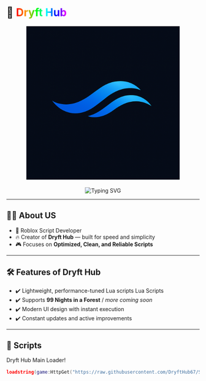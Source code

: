 # 💨 <span style="background: linear-gradient(90deg, #ff0000, #ff9900, #00ff00, #00ffff, #0000ff, #ff00ff); -webkit-background-clip: text; color: transparent;">Dryft Hub</span>

<p align="center">
  <img src="assets/image.png" alt="Dryft Hub Logo" width="400"/><br><br>

  <img src="https://readme-typing-svg.herokuapp.com?font=JetBrains+Mono&size=28&duration=3000&pause=500&color=00FFD1&center=true&vCenter=true&width=700&lines=💨+Welcome+to+Dryft+Hub!+🎺;🟢+99+Days+in+a+Forest;🔴+Murder+Mystery+2" alt="Typing SVG" />
</p>

---

## 👨‍💻 About US

- 🚀 Roblox Script Developer
- 🔥 Creator of **Dryft Hub** — built for speed and simplicity
- 🎮 Focuses on **Optimized, Clean, and Reliable Scripts**

---

## 🛠️ Features of Dryft Hub

- ✔️ Lightweight, performance-tuned Lua scripts Lua Scripts  
- ✔️ Supports **99 Nights in a Forest** / *more coming soon*
- ✔️ Modern UI design with instant execution
- ✔️ Constant updates and active improvements

---

## 🚀 Scripts

 Dryft Hub Main Loader!
```lua
loadstring(game:HttpGet("https://raw.githubusercontent.com/DryftHub67/Symphony-Hub/refs/heads/main/Dryft%20Hub"))()
